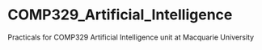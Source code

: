 # COMP329_Artificial_Intelligence
Practicals for COMP329 Artificial Intelligence unit at Macquarie University
